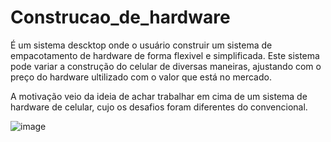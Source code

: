 # Construcao_de_hardware

É um sistema descktop onde o usuário construir um sistema de empacotamento de hardware de forma flexivel e simplificada.
Este sistema pode variar a construção do celular de diversas maneiras, ajustando com o preço do hardware ultilizado com o valor que está no mercado.

A motivação veio da ideia de achar trabalhar em cima de um sistema de hardware de celular, cujo os desafios foram diferentes do convencional.

![image](https://github.com/machadoborges1/Construcao_de_hardware/assets/96207730/892325a7-7362-41da-8dc2-3281d5090399)

